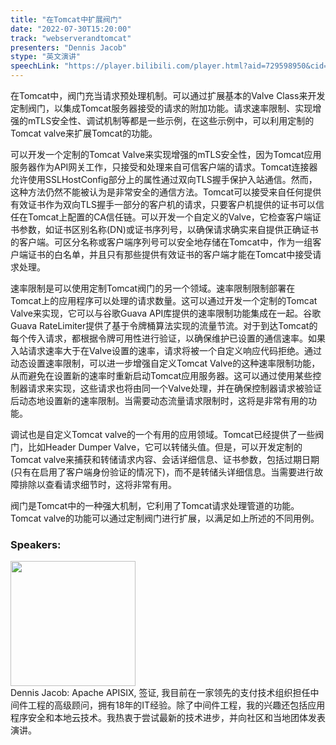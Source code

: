 ```yaml
---
title: "在Tomcat中扩展阀门"
date: "2022-07-30T15:20:00"
track: "webserverandtomcat"
presenters: "Dennis Jacob"
stype: "英文演讲"
speechLink: "https://player.bilibili.com/player.html?aid=729598950&cid=806264448&page=1"
---
```

在Tomcat中，阀门充当请求预处理机制。可以通过扩展基本的Valve Class来开发定制阀门，以集成Tomcat服务器接受的请求的附加功能。请求速率限制、实现增强的mTLS安全性、调试机制等都是一些示例，在这些示例中，可以利用定制的Tomcat valve来扩展Tomcat的功能。

可以开发一个定制的Tomcat Valve来实现增强的mTLS安全性，因为Tomcat应用服务器作为API网关工作，只接受和处理来自可信客户端的请求。Tomcat连接器允许使用SSLHostConfig部分上的属性通过双向TLS握手保护入站通信。然而，这种方法仍然不能被认为是非常安全的通信方法。Tomcat可以接受来自任何提供有效证书作为双向TLS握手一部分的客户机的请求，只要客户机提供的证书可以信任在Tomcat上配置的CA信任链。可以开发一个自定义的Valve，它检查客户端证书参数，如证书区别名称(DN)或证书序列号，以确保请求确实来自提供正确证书的客户端。可区分名称或客户端序列号可以安全地存储在Tomcat中，作为一组客户端证书的白名单，并且只有那些提供有效证书的客户端才能在Tomcat中接受请求处理。

速率限制是可以使用定制Tomcat阀门的另一个领域。速率限制限制部署在Tomcat上的应用程序可以处理的请求数量。这可以通过开发一个定制的Tomcat Valve来实现，它可以与谷歌Guava API库提供的速率限制功能集成在一起。谷歌Guava RateLimiter提供了基于令牌桶算法实现的流量节流。对于到达Tomcat的每个传入请求，都根据令牌可用性进行验证，以确保维护已设置的通信速率。如果入站请求速率大于在Valve设置的速率，请求将被一个自定义响应代码拒绝。通过动态设置速率限制，可以进一步增强自定义Tomcat Valve的这种速率限制功能，从而避免在设置新的速率时重新启动Tomcat应用服务器。这可以通过使用某些控制器请求来实现，这些请求也将由同一个Valve处理，并在确保控制器请求被验证后动态地设置新的速率限制。当需要动态流量请求限制时，这将是非常有用的功能。

调试也是自定义Tomcat valve的一个有用的应用领域。Tomcat已经提供了一些阀门，比如Header Dumper Valve，它可以转储头值。但是，可以开发定制的Tomcat valve来捕获和转储请求内容、会话详细信息、证书参数，包括过期日期(只有在启用了客户端身份验证的情况下)，而不是转储头详细信息。当需要进行故障排除以查看请求细节时，这将非常有用。

阀门是Tomcat中的一种强大机制，它利用了Tomcat请求处理管道的功能。Tomcat valve的功能可以通过定制阀门进行扩展，以满足如上所述的不同用例。
 ### Speakers: 
 <img src="images/speaker/1146.png" width="200" /><br>Dennis Jacob: Apache APISIX, 签证, 我目前在一家领先的支付技术组织担任中间件工程的高级顾问，拥有18年的IT经验。除了中间件工程，我的兴趣还包括应用程序安全和本地云技术。我热衷于尝试最新的技术进步，并向社区和当地团体发表演讲。

 